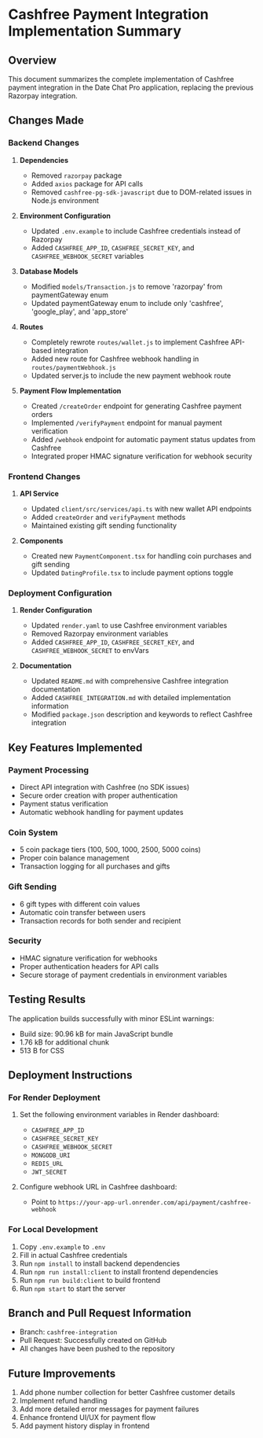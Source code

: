 # Cashfree Payment Integration Implementation Summary

## Overview
This document summarizes the complete implementation of Cashfree payment integration in the Date Chat Pro application, replacing the previous Razorpay integration.

## Changes Made

### Backend Changes
1. **Dependencies**
   - Removed `razorpay` package
   - Added `axios` package for API calls
   - Removed `cashfree-pg-sdk-javascript` due to DOM-related issues in Node.js environment

2. **Environment Configuration**
   - Updated `.env.example` to include Cashfree credentials instead of Razorpay
   - Added `CASHFREE_APP_ID`, `CASHFREE_SECRET_KEY`, and `CASHFREE_WEBHOOK_SECRET` variables

3. **Database Models**
   - Modified `models/Transaction.js` to remove 'razorpay' from paymentGateway enum
   - Updated paymentGateway enum to include only 'cashfree', 'google_play', and 'app_store'

4. **Routes**
   - Completely rewrote `routes/wallet.js` to implement Cashfree API-based integration
   - Added new route for Cashfree webhook handling in `routes/paymentWebhook.js`
   - Updated server.js to include the new payment webhook route

5. **Payment Flow Implementation**
   - Created `/createOrder` endpoint for generating Cashfree payment orders
   - Implemented `/verifyPayment` endpoint for manual payment verification
   - Added `/webhook` endpoint for automatic payment status updates from Cashfree
   - Integrated proper HMAC signature verification for webhook security

### Frontend Changes
1. **API Service**
   - Updated `client/src/services/api.ts` with new wallet API endpoints
   - Added `createOrder` and `verifyPayment` methods
   - Maintained existing gift sending functionality

2. **Components**
   - Created new `PaymentComponent.tsx` for handling coin purchases and gift sending
   - Updated `DatingProfile.tsx` to include payment options toggle

### Deployment Configuration
1. **Render Configuration**
   - Updated `render.yaml` to use Cashfree environment variables
   - Removed Razorpay environment variables
   - Added `CASHFREE_APP_ID`, `CASHFREE_SECRET_KEY`, and `CASHFREE_WEBHOOK_SECRET` to envVars

2. **Documentation**
   - Updated `README.md` with comprehensive Cashfree integration documentation
   - Added `CASHFREE_INTEGRATION.md` with detailed implementation information
   - Modified `package.json` description and keywords to reflect Cashfree integration

## Key Features Implemented

### Payment Processing
- Direct API integration with Cashfree (no SDK issues)
- Secure order creation with proper authentication
- Payment status verification
- Automatic webhook handling for payment updates

### Coin System
- 5 coin package tiers (100, 500, 1000, 2500, 5000 coins)
- Proper coin balance management
- Transaction logging for all purchases and gifts

### Gift Sending
- 6 gift types with different coin values
- Automatic coin transfer between users
- Transaction records for both sender and recipient

### Security
- HMAC signature verification for webhooks
- Proper authentication headers for API calls
- Secure storage of payment credentials in environment variables

## Testing Results

The application builds successfully with minor ESLint warnings:
- Build size: 90.96 kB for main JavaScript bundle
- 1.76 kB for additional chunk
- 513 B for CSS

## Deployment Instructions

### For Render Deployment
1. Set the following environment variables in Render dashboard:
   - `CASHFREE_APP_ID`
   - `CASHFREE_SECRET_KEY`
   - `CASHFREE_WEBHOOK_SECRET`
   - `MONGODB_URI`
   - `REDIS_URL`
   - `JWT_SECRET`

2. Configure webhook URL in Cashfree dashboard:
   - Point to `https://your-app-url.onrender.com/api/payment/cashfree-webhook`

### For Local Development
1. Copy `.env.example` to `.env`
2. Fill in actual Cashfree credentials
3. Run `npm install` to install backend dependencies
4. Run `npm run install:client` to install frontend dependencies
5. Run `npm run build:client` to build frontend
6. Run `npm start` to start the server

## Branch and Pull Request Information

- Branch: `cashfree-integration`
- Pull Request: Successfully created on GitHub
- All changes have been pushed to the repository

## Future Improvements

1. Add phone number collection for better Cashfree customer details
2. Implement refund handling
3. Add more detailed error messages for payment failures
4. Enhance frontend UI/UX for payment flow
5. Add payment history display in frontend